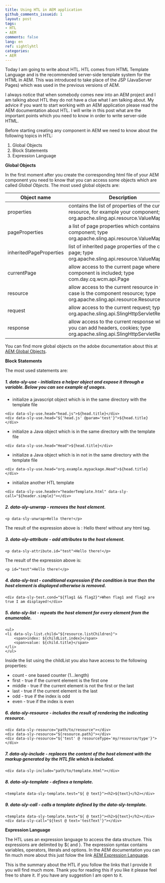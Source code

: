 ```yaml
---
title: Using HTL in AEM application
github_comments_issueid: 1
layout: post
tags:
- HTL
- AEM
comments: false
lang: en
ref: sightlyhtl
categories:
- AEM
---
```


Today I am going to write about HTL. HTL comes from HTML Template Language and is the recommended server-side template system for the HTML in AEM. This was introduced to take place of the JSP (JavaServer Pages) which was used in the previous versions of AEM.

I always notice that when somebody comes new into an AEM project and I am talking about HTL they do not have a clue what I am talking about. My advice if you want to start working with an AEM application please read the AEM documentation about HTL. I will write in this post what are the important points which you need to know in order to write server-side HTML.

Before starting creating any component in AEM we need to know about the following topics in HTL:

1. Global Objects
2. Block Statements
3. Expression Language

**Global Objects**

In the first moment after you create the corresponding html file of your AEM component you need to know that you can access some objects which are called _Global Objects_.
The most used global objects are:

| Object name  |Description    | 
|--------------|---------------|
|properties  |contains the list of properties of the current resource, for example your component; type org.apache.sling.api.resource.ValueMap|
|pageProperties| a list of page properties which contains your component; type org.apache.sling.api.resource.ValueMap|
|inheritedPageProperties|list of inherited page properties of the current page; type org.apache.sling.api.resource.ValueMap|
|currentPage|allow access to the current page where the component is included; type com.day.cq.wcm.api.Page|
|resource|allow access to the current resource in this case is the component resource; type org.apache.sling.api.resource.Resource|
|request|allow access to the current request; type org.apache.sling.api.SlingHttpServletRequest|
|response|allow access to the current response where you can add headers, cookies; type org.apache.sling.api.SlingHttpServletResponse|

You can find more global objects on the adobe documentation about this at [AEM Global Objects](https://docs.adobe.com/content/help/en/experience-manager-htl/using/htl/global-objects.html).

**Block Statements**

The most used statements are:

##### 1. data-sly-use - initializes a helper object and expose it through a variable. Below you can see example of usages.

* initialize a javascript object which is in the same directory with the template file 

```
<div data-sly-use.head="head.js">${head.title}</div>
<div data-sly-use.head="${'head.js' @param='test'}">${head.title}</div>
```

* initialize a Java object which is in the same directory with the template file

```
<div data-sly-use.head="Head">${head.title}</div>
```

* initialize a Java object which is in not in the same directory with the template file

```
<div data-sly-use.head="org.example.mypackage.Head">${head.title}</div>
```

* initialize another HTL template

```
<div data-sly-use.header="headerTemplate.html" data-sly-call="${header.simple}"></div>
```

##### 2. data-sly-unwrap - removes the host element.

```
<p data-sly-unwrap>Hello there!</p>
```

The result of the expression above is : Hello there! without any html tag.

##### 3. data-sly-attribute - add attributes to the host element.

```
<p data-sly-attribute.id="test">Hello there!</p>
```

The result of the expression above is:
 
```
<p id="test">Hello there!</p>
```

##### 4. data-sly-test - conditional expression if the condition is true then the host element is displayed otherwise is removed.

```
<div data-sly-test.cond="${flag1 && flag2}">When flag1 and flag2 are true I am displayed!</div>
```

##### 5. data-sly-list - repeats the host element for every element from the enumerable.

```
<ul>
<li data-sly-list.child="${resource.listChildren}">
    <span>index: ${childList.index}</span>
    <span>value: ${child.title}</span>
</li>
</ul>
```

Inside the list using the childList you also have access to the following properties:
 
* count - one based counter (1...length)
* first - true if the current element is the first one
* middle - true if the current element is not the first or the last
* last - true if the current element is the last
* odd - true if the index is odd
* even - true if the index is even

##### 6. data-sly-resource - includes the result of rendering the indicating resource.

```
<div data-sly-resource="path/to/resource"></div>
<div data-sly-resource="${resource.path}"></div>
<div data-sly-resource="${'test' @ resourceType='my/resource/type'}"></div>
```

##### 7. data-sly-include - replaces the content of the host element with the markup generated by the HTL file which is included.

```
<div data-sly-include="path/to/template.html"></div>
```

##### 8. data-sly-template - defines a template.

```
<template data-sly-template.test="${ @ text}"><h2>${text}</h2></div>
```

##### 9. data-sly-call - calls a template defined by the data-sly-template.


```
<template data-sly-template.test="${ @ text}"><h2>${text}</h2></div>
<div data-sly-call="${test @ text='testText'}"></div>
```

**Expression Language**

The HTL uses an expression language to access the data structure. This expressions are delimited by ${ and }.
The expression syntax contains variables, operators, literals and options. In the AEM documentation you can fin much more about this just folow the link [AEM Expression Language](https://docs.adobe.com/content/help/en/experience-manager-htl/using/htl/expression-language.html).

This is the summary about the HTL if you follow the links that I provide it you will find much more. Thank you  for reading this if you like it please feel free to share it. If you have any suggestion I am open to it.
